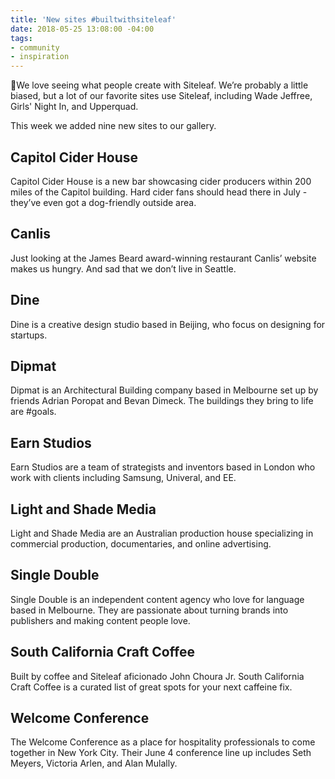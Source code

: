 ```yaml
---
title: 'New sites #builtwithsiteleaf'
date: 2018-05-25 13:08:00 -04:00
tags:
- community
- inspiration
---
```


We love seeing what people create with Siteleaf. We’re probably a little biased, but a lot of our favorite sites use Siteleaf, including Wade Jeffree, Girls' Night In, and Upperquad. 

This week we added nine new sites to our gallery. 

## Capitol Cider House

Capitol Cider House is a new bar showcasing cider producers within 200 miles of the Capitol building. Hard cider fans should head there in July - they’ve even got a dog-friendly outside area. 

## Canlis

Just looking at the James Beard award-winning restaurant Canlis’ website makes us hungry. And sad that we don’t live in Seattle. 

## Dine

Dine is a creative design studio based in Beijing, who focus on designing for startups. 

## Dipmat

Dipmat is an Architectural Building company based in Melbourne set up by friends Adrian Poropat and Bevan Dimeck. The buildings they bring to life are #goals.

## Earn Studios

Earn Studios are a team of strategists and inventors based in London who work with clients including Samsung, Univeral, and EE. 

## Light and Shade Media

Light and Shade Media are an Australian production house specializing in commercial production, documentaries, and online advertising.

## Single Double

Single Double is an independent content agency who love for language based in Melbourne. They are passionate about turning brands into publishers and making content people love.

## South California Craft Coffee

Built by coffee and Siteleaf aficionado John Choura Jr. South California Craft Coffee is a curated list of great spots for your next caffeine fix. 

## Welcome Conference

The Welcome Conference as a place for hospitality professionals to come together in New York City. Their June 4 conference line up includes Seth Meyers, Victoria Arlen, and Alan Mulally.
